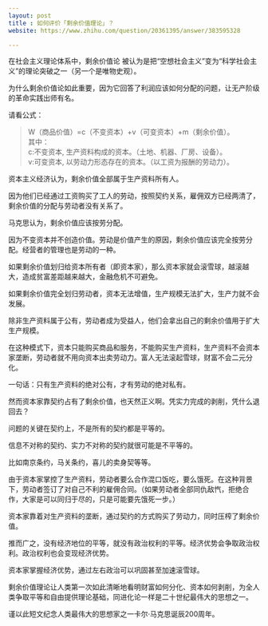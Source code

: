 ```yaml
---
layout: post
title : 如何评价「剩余价值理论」？
website: https://www.zhihu.com/question/20361395/answer/383595328

---
```

在社会主义理论体系中，剩余价值论 被认为是把“空想社会主义”变为“科学社会主义”的理论突破之一（另一个是唯物史观）。

为什么剩余价值论如此重要，因为它回答了利润应该如何分配的问题，让无产阶级的革命实践出师有名。



请看公式：

> W（商品价值）=c（不变资本）+v（可变资本）+m（剩余价值）。<br>
> 其中： <br>
> c:不变资本, 生产资料构成的资本。（土地、机器、厂房、设备）。<br>
> v:可变资本, 以劳动力形态存在的资本。（以工资为报酬的劳动力）。

资本主义经济认为，剩余价值全部属于生产资料所有人。

因为他们已经通过工资购买了工人的劳动，按照契约关系，雇佣双方已经两清了，剩余价值的分配与劳动者没有关系了。

马克思认为，剩余价值应该按劳分配。

因为不变资本并不创造价值。劳动是价值产生的原因，剩余价值应该完全按劳分配。经营者的管理也是劳动的一种。



如果剩余价值划归给资本所有者（即资本家），那么资本家就会滚雪球，越滚越大，造成贫富差距越来越大，金融危机不可避免。

如果剩余价值完全划归劳动者，资本无法增值，生产规模无法扩大，生产力就不会发展。

除非生产资料属于公有，劳动者成为受益人，他们会拿出自己的剩余价值用于扩大生产规模。

在这种模式下，资本只能购买商品和服务，不能购买生产资料，生产资料不会资本家垄断，劳动者就不用向资本出卖劳动力。富人无法滚起雪球，财富不会二元分化。

一句话：只有生产资料的绝对公有，才有劳动的绝对私有。



然而资本家靠契约占有了剩余价值，也天然正义啊。凭实力完成的剥削，凭什么退回去？

问题的关键在契约上，不是所有的契约都是平等的。

信息不对称的契约、实力不对称的契约就很可能是不平等的。

比如南京条约，马关条约，喜儿的卖身契等等。

由于资本家掌控了生产资料，劳动者要么合作混口饭吃，要么饿死。在这种背景下，劳动者签订了对自己不利的雇佣合同。（如果劳动者全部同仇敌忾，拒绝合作，大家是可以同归于尽的，只是可能要先饿死一步。）

资本家靠着对生产资料的垄断，通过契约的方式购买了劳动力，同时压榨了剩余价值。

推而广之，没有经济地位的平等，就没有政治权利的平等。经济优势会争取政治权利。政治权利也会变现经济优势。

资本家掌握经济优势，通过左右政治可以巩固甚至加速滚雪球。



剩余价值理论让人类第一次如此清晰地看明财富如何分化、资本如何剥削，为全人类争取平等和自由提供理论基础，同进化论一样是二十世纪最伟大的思想之一。



谨以此短文纪念人类最伟大的思想家之一卡尔·马克思诞辰200周年。
